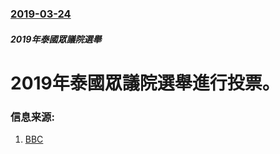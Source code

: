 ### [2019-03-24](/news/2019/03/24/index.md)

##### 2019年泰國眾議院選舉
# 2019年泰國眾議院選舉進行投票。 




### 信息来源:

1. [BBC](https://www.bbc.co.uk/news/world-asia-47664201)
